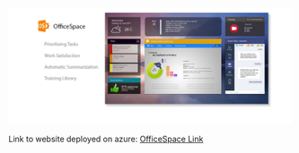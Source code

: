 
![Logo](https://github.com/travelln/officespace/blob/master/public/images/cover-02.jpg)


Link to website deployed on azure:
[OfficeSpace Link](http://officespace-team.azurewebsites.net)
